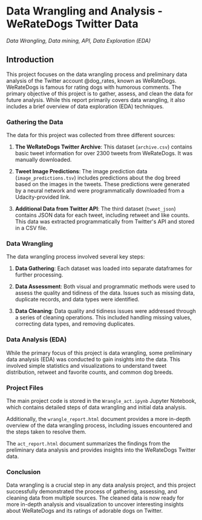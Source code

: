 # Data Wrangling and Analysis - WeRateDogs Twitter Data
_Data Wrangling, Data mining, API, Data Exploration (EDA)_

## Introduction
This project focuses on the data wrangling process and preliminary data analysis of the Twitter account @dog_rates, known as WeRateDogs. WeRateDogs is famous for rating dogs with humorous comments. The primary objective of this project is to gather, assess, and clean the data for future analysis. While this report primarily covers data wrangling, it also includes a brief overview of data exploration (EDA) techniques.

### Gathering the Data
The data for this project was collected from three different sources:

1. **The WeRateDogs Twitter Archive**: This dataset (`archive.csv`) contains basic tweet information for over 2300 tweets from WeRateDogs. It was manually downloaded.

2. **Tweet Image Predictions**: The image prediction data (`image_predictions.tsv`) includes predictions about the dog breed based on the images in the tweets. These predictions were generated by a neural network and were programmatically downloaded from a Udacity-provided link.

3. **Additional Data from Twitter API**: The third dataset (`tweet_json`) contains JSON data for each tweet, including retweet and like counts. This data was extracted programmatically from Twitter's API and stored in a CSV file.

### Data Wrangling
The data wrangling process involved several key steps:

1. **Data Gathering**: Each dataset was loaded into separate dataframes for further processing.

2. **Data Assessment**: Both visual and programmatic methods were used to assess the quality and tidiness of the data. Issues such as missing data, duplicate records, and data types were identified.

3. **Data Cleaning**: Data quality and tidiness issues were addressed through a series of cleaning operations. This included handling missing values, correcting data types, and removing duplicates.

### Data Analysis (EDA)
While the primary focus of this project is data wrangling, some preliminary data analysis (EDA) was conducted to gain insights into the data. This involved simple statistics and visualizations to understand tweet distribution, retweet and favorite counts, and common dog breeds.

### Project Files
The main project code is stored in the `Wrangle_act.ipynb` Jupyter Notebook, which contains detailed steps of data wrangling and initial data analysis.

Additionally, the `wrangle_report.html` document provides a more in-depth overview of the data wrangling process, including issues encountered and the steps taken to resolve them.

The `act_report.html` document summarizes the findings from the preliminary data analysis and provides insights into the WeRateDogs Twitter data.

### Conclusion
Data wrangling is a crucial step in any data analysis project, and this project successfully demonstrated the process of gathering, assessing, and cleaning data from multiple sources. The cleaned data is now ready for more in-depth analysis and visualization to uncover interesting insights about WeRateDogs and its ratings of adorable dogs on Twitter.
